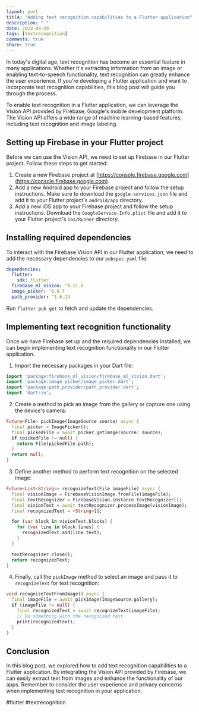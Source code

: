 ```yaml
---
layout: post
title: "Adding text recognition capabilities to a Flutter application"
description: " "
date: 2023-09-29
tags: [textrecognition]
comments: true
share: true
---
```


In today's digital age, text recognition has become an essential feature in many applications. Whether it's extracting information from an image or enabling text-to-speech functionality, text recognition can greatly enhance the user experience. If you're developing a Flutter application and want to incorporate text recognition capabilities, this blog post will guide you through the process.

To enable text recognition in a Flutter application, we can leverage the Vision API provided by Firebase, Google's mobile development platform. The Vision API offers a wide range of machine learning-based features, including text recognition and image labeling.

## Setting up Firebase in your Flutter project

Before we can use the Vision API, we need to set up Firebase in our Flutter project. Follow these steps to get started:

1. Create a new Firebase project at [https://console.firebase.google.com](https://console.firebase.google.com).
2. Add a new Android app to your Firebase project and follow the setup instructions. Make sure to download the `google-services.json` file and add it to your Flutter project's `android/app` directory.
3. Add a new iOS app to your Firebase project and follow the setup instructions. Download the `GoogleService-Info.plist` file and add it to your Flutter project's `ios/Runner` directory.

## Installing required dependencies

To interact with the Firebase Vision API in our Flutter application, we need to add the necessary dependencies to our `pubspec.yaml` file:

```yaml
dependencies:
  flutter:
    sdk: flutter
  firebase_ml_vision: ^0.11.0
  image_picker: ^0.6.7
  path_provider: ^1.6.24
```

Run `flutter pub get` to fetch and update the dependencies.

## Implementing text recognition functionality

Once we have Firebase set up and the required dependencies installed, we can begin implementing text recognition functionality in our Flutter application.

1. Import the necessary packages in your Dart file:

```dart
import 'package:firebase_ml_vision/firebase_ml_vision.dart';
import 'package:image_picker/image_picker.dart';
import 'package:path_provider/path_provider.dart';
import 'dart:io';
```

2. Create a method to pick an image from the gallery or capture one using the device's camera:

```dart
Future<File> pickImage(ImageSource source) async {
  final picker = ImagePicker();
  final pickedFile = await picker.getImage(source: source);
  if (pickedFile != null) {
    return File(pickedFile.path);
  }
  return null;
}
```

3. Define another method to perform text recognition on the selected image:

```dart
Future<List<String>> recognizeText(File imageFile) async {
  final visionImage = FirebaseVisionImage.fromFile(imageFile);
  final textRecognizer = FirebaseVision.instance.textRecognizer();
  final visionText = await textRecognizer.processImage(visionImage);
  final recognizedText = <String>[];

  for (var block in visionText.blocks) {
    for (var line in block.lines) {
      recognizedText.add(line.text);
    }
  }

  textRecognizer.close();
  return recognizedText;
}
```

4. Finally, call the `pickImage` method to select an image and pass it to `recognizeText` for text recognition:

```dart
void recognizeTextFromImage() async {
  final imageFile = await pickImage(ImageSource.gallery);
  if (imageFile != null) {
    final recognizedText = await recognizeText(imageFile);
    // Do something with the recognized text
    print(recognizedText);
  }
}
```

## Conclusion

In this blog post, we explored how to add text recognition capabilities to a Flutter application. By integrating the Vision API provided by Firebase, we can easily extract text from images and enhance the functionality of our apps. Remember to consider the user experience and privacy concerns when implementing text recognition in your application.

#flutter #textrecognition